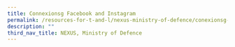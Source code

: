 ```yaml
---
title: Connexionsg Facebook and Instagram
permalink: /resources-for-t-and-l/nexus-ministry-of-defence/conexionsg-fb-ig/
description: ""
third_nav_title: NEXUS, Ministry of Defence
---
```


